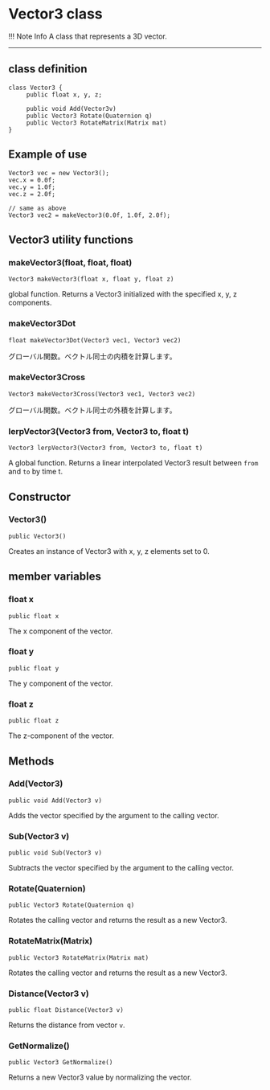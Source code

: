 
# Vector3 class

!!! Note Info
     A class that represents a 3D vector.

***

## class definition

```
class Vector3 {
     public float x, y, z;

     public void Add(Vector3v)
     public Vector3 Rotate(Quaternion q)
     public Vector3 RotateMatrix(Matrix mat)
}
```

## Example of use

```
Vector3 vec = new Vector3();
vec.x = 0.0f;
vec.y = 1.0f;
vec.z = 2.0f;

// same as above
Vector3 vec2 = makeVector3(0.0f, 1.0f, 2.0f);
```

## Vector3 utility functions

### makeVector3(float, float, float)

`Vector3 makeVector3(float x, float y, float z)`

global function. Returns a Vector3 initialized with the specified x, y, z components.

### makeVector3Dot

`float makeVector3Dot(Vector3 vec1, Vector3 vec2)`

グローバル関数。ベクトル同士の内積を計算します。

### makeVector3Cross

`Vector3 makeVector3Cross(Vector3 vec1, Vector3 vec2)`

グローバル関数。ベクトル同士の外積を計算します。

### lerpVector3(Vector3 from, Vector3 to, float t)

`Vector3 lerpVector3(Vector3 from, Vector3 to, float t)`

A global function. Returns a linear interpolated Vector3 result between `from` and `to` by time t.

## Constructor

### Vector3()

`public Vector3()`

Creates an instance of Vector3 with x, y, z elements set to 0.

## member variables

### float x

`public float x`

The x component of the vector.

### float y

`public float y`

The y component of the vector.

### float z

`public float z`

The z-component of the vector.

## Methods

### Add(Vector3)

`public void Add(Vector3 v)`

Adds the vector specified by the argument to the calling vector.

### Sub(Vector3 v)

`public void Sub(Vector3 v)`

Subtracts the vector specified by the argument to the calling vector.

### Rotate(Quaternion)

`public Vector3 Rotate(Quaternion q)`

Rotates the calling vector and returns the result as a new Vector3.

### RotateMatrix(Matrix)

`public Vector3 RotateMatrix(Matrix mat)`

Rotates the calling vector and returns the result as a new Vector3.

### Distance(Vector3 v)

`public float Distance(Vector3 v)`

Returns the distance from vector `v`.

### GetNormalize()

`public Vector3 GetNormalize()`

Returns a new Vector3 value by normalizing the vector.